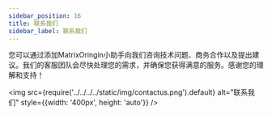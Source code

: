 ```yaml
---
sidebar_position: 16
title: 联系我们
sidebar_label: 联系我们
---
```


您可以通过添加MatrixOringin小助手向我们咨询技术问题、商务合作以及提出建议。我们的客服团队会尽快处理您的需求，并确保您获得满意的服务。感谢您的理解和支持！

<img src={require('../../../../static/img/contactus.png').default} alt="联系我们" style={{width: '400px', height: 'auto'}} />

